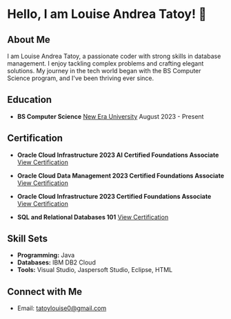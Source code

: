 # Hello, I am Louise Andrea Tatoy! 👋

## About Me

I am Louise Andrea Tatoy, a passionate coder with strong skills in database management. I enjoy tackling complex problems and crafting elegant solutions. My journey in the tech world began with the BS Computer Science program, and I've been thriving ever since.

## Education

- **BS Computer Science**
  [New Era University](https://www.neu.edu.ph/)
  August 2023 - Present

## Certification

- **Oracle Cloud Infrastructure 2023 AI Certified Foundations Associate**
  [View Certification](https://catalog-education.oracle.com/pls/certview/sharebadge?id=0EA19F6ABB1775F789FCECF4BA49E5DFD7698F7B4894C8B8F45E8F187641701B)
  
- **Oracle Cloud Data Management 2023 Certified Foundations Associate**
  [View Certification](https://catalog-education.oracle.com/pls/certview/sharebadge?id=7DC8AFA11435C9283C656FE7C984A19FABA19C8EE30C3E3CEE022BB557FE59E0)
  
- **Oracle Cloud Infrastructure 2023 Certified Foundations Associate**
  [View Certification](https://catalog-education.oracle.com/pls/certview/sharebadge?id=6E2EE4EC6CFFCBA9D4A6E1F24E5A20267AD907098B6AC7C2D62944227C295277)
  
- **SQL and Relational Databases 101**
  [View Certification](https://courses.cognitiveclass.ai/certificates/2e9a5560a47a4afb8c9c6c98f7a7dee3)

## Skill Sets

- **Programming:** Java
- **Databases:** IBM DB2 Cloud
- **Tools:** Visual Studio, Jaspersoft Studio, Eclipse, HTML

## Connect with Me

- Email: tatoylouise0@gmail.com
